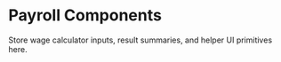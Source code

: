 # Payroll Components

Store wage calculator inputs, result summaries, and helper UI primitives here.
